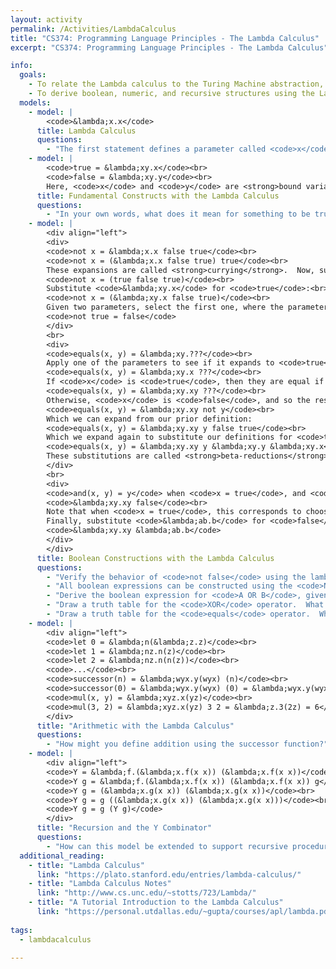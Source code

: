 ```yaml
---
layout: activity
permalink: /Activities/LambdaCalculus
title: "CS374: Programming Language Principles - The Lambda Calculus"
excerpt: "CS374: Programming Language Principles - The Lambda Calculus"

info: 
  goals: 
    - To relate the Lambda calculus to the Turing Machine abstraction, and to describe their equivalence
    - To derive boolean, numeric, and recursive structures using the Lambda Calculus, beta-reductions, and the Y Combinator
  models:
    - model: |
        <code>&lambda;x.x</code>
      title: Lambda Calculus
      questions:
        - "The first statement defines a parameter called <code>x</code> and returns <code>x</code>. What does <code>(&lambda;x.x)y</code> do?"
    - model: |
        <code>true = &lambda;xy.x</code><br>
        <code>false = &lambda;xy.y</code><br>
        Here, <code>x</code> and <code>y</code> are <strong>bound variables</strong>.  Variables that appear in the lambda expression that are not defined are referred to as <strong>free</strong> variables.
      title: Fundamental Constructs with the Lambda Calculus
      questions:
        - "In your own words, what does it mean for something to be true in the lambda calculus, when choosing between two alternative parameters?"
    - model: |
        <div align="left">
        <div>
        <code>not x = &lambda;x.x false true</code><br>
        <code>not x = (&lambda;x.x false true) true</code><br>
        These expansions are called <strong>currying</strong>.  Now, substitute <code>true</code> for <code>x</code>:<br>
        <code>not x = (true false true)</code><br>
        Substitute <code>&lambda;xy.x</code> for <code>true</code>:<br>
        <code>not x = (&lambda;xy.x false true)</code><br>
        Given two parameters, select the first one, where the parameters are <code>x = true</code>, <code>y = false</code>:
        <code>not true = false</code>
        </div>
        <br>
        <div>
        <code>equals(x, y) = &lambda;xy.???</code><br>
        Apply one of the parameters to see if it expands to <code>true</code> or <code>false</code>:<br>
        <code>equals(x, y) = &lambda;xy.x ???</code><br>
        If <code>x</code> is <code>true</code>, then they are equal if <code>y</code> is <code>true</code>, and <code>false</code> otherwise.  In other words, the value of <code>y</code> is the result.<br>
        <code>equals(x, y) = &lambda;xy.xy ???</code><br>
        Otherwise, <code>x</code> is <code>false</code>, and so the result is <code>true</code> if <code>y</code> is also <code>false</code>; in other words, the result is <code>not y</code>.<br>
        <code>equals(x, y) = &lambda;xy.xy not y</code><br>
        Which we can expand from our prior definition:
        <code>equals(x, y) = &lambda;xy.xy y false true</code><br>
        Which we expand again to substitute our definitions for <code>true</code> and <code>false</code>:
        <code>equals(x, y) = &lambda;xy.xy y &lambda;xy.y &lambda;xy.x</code><br>
        These substitutions are called <strong>beta-reductions</strong>.
        </div>
        <br>
        <div>
        <code>and(x, y) = y</code> when <code>x = true</code>, and <code>false</code> if <code>x = false</code>.<br>
        <code>&lambda;xy.xy false</code><br>
        Note that when <code>x = true</code>, this corresponds to choosing the first of the two following parameters (<code>y</code> and <code>false</code>) to resolve the boolean expression to <code>y</code>.  When <code>x = false</code>, we choose the second of the two following parameters, and obtain <code>false</code>.<br>
        Finally, substitute <code>&lambda;ab.b</code> for <code>false</code>.
        <code>&lambda;xy.xy &lambda;ab.b</code>
        </div>
        </div>
      title: Boolean Constructions with the Lambda Calculus
      questions:
        - "Verify the behavior of <code>not false</code> using the lambda expression above."     
        - "All boolean expressions can be constructed using the <code>NAND</code> operator.  What is the lambda expression for <code>NAND</code>, which is <code>(NOT AND x y)</code>?" 
        - "Derive the boolean expression for <code>A OR B</code>, given that <code>A OR B</code> is <code>true</code> when <code>A</code> is <code>true</code>, and <code>B</code> otherwise." 
        - "Draw a truth table for the <code>XOR</code> operator.  What is the result when <code>A</code> is <code>true</code>?  How about when <code>A</code> is <code>false</code>?  Derive the lambda expression for <code>XOR</code>."
        - "Draw a truth table for the <code>equals</code> operator.  What is its boolean expression?  Derive its lambda expression."
    - model: |
        <div align="left">
        <code>let 0 = &lambda;n(&lambda;z.z)</code><br>
        <code>let 1 = &lambda;nz.n(z)</code><br>
        <code>let 2 = &lambda;nz.n(n(z))</code><br>
        <code>...</code><br>
        <code>successor(n) = &lambda;wyx.y(wyx) (n)</code><br>
        <code>successor(0) = &lambda;wyx.y(wyx) (0) = &lambda;wyx.y(wyx) (&lambda;nz.z) = &lambda;nz.n(z) = 1</code><br>
        <code>mul(x, y) = &lambda;xyz.x(yz)</code><br>
        <code>mul(3, 2) = &lambda;xyz.x(yz) 3 2 = &lambda;z.3(2z) = 6</code>
        </div>
      title: "Arithmetic with the Lambda Calculus"
      questions:
        - "How might you define addition using the successor function?"  
    - model: |
        <div align="left">
        <code>Y = &lambda;f.(&lambda;x.f(x x)) (&lambda;x.f(x x))</code><br>
        <code>Y g = &lambda;f.(&lambda;x.f(x x)) (&lambda;x.f(x x)) g</code><br>
        <code>Y g = (&lambda;x.g(x x)) (&lambda;x.g(x x))</code><br>
        <code>Y g = g ((&lambda;x.g(x x)) (&lambda;x.g(x x)))</code><br>
        <code>Y g = g (Y g)</code>
        </div>
      title: "Recursion and the Y Combinator"
      questions:
        - "How can this model be extended to support recursive procedures?"          
  additional_reading:
    - title: "Lambda Calculus"
      link: "https://plato.stanford.edu/entries/lambda-calculus/"
    - title: "Lambda Calculus Notes"
      link: "http://www.cs.unc.edu/~stotts/723/Lambda/"
    - title: "A Tutorial Introduction to the Lambda Calculus"
      link: "https://personal.utdallas.edu/~gupta/courses/apl/lambda.pdf"
        
tags:
  - lambdacalculus
  
---
```


